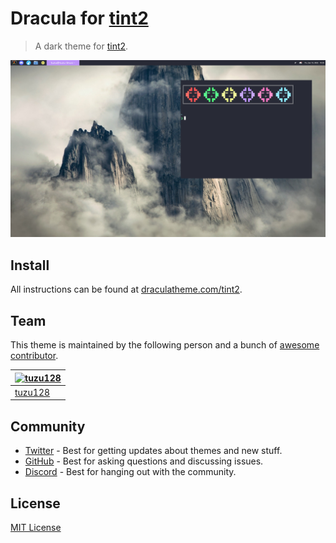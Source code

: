 # Dracula for [tint2](https://github.com/semplice/tint2)

> A dark theme for [tint2](https://github.com/semplice/tint2).

![Screenshot](./screenshot.png)

## Install

All instructions can be found at [draculatheme.com/tint2](https://draculatheme.com/tint2).

## Team

This theme is maintained by the following person and a bunch of [awesome contributor](https://github.com/tuzu128).

| [![tuzu128](https://github.com/tuzu128.png?size=100)](https://github.com/tuzu128) |
| ---------------------------------------------------------------------------------------- |
| [tuzu128](https://github.com/tuzu128)                                               |

## Community

- [Twitter](https://twitter.com/draculatheme) - Best for getting updates about themes and new stuff.
- [GitHub](https://github.com/dracula/dracula-theme/discussions) - Best for asking questions and discussing issues.
- [Discord](https://draculatheme.com/discord-invite) - Best for hanging out with the community.

## License

[MIT License](./LICENSE)
